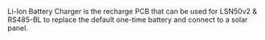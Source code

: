 Li-Ion Battery Charger is the recharge PCB that can be used for LSN50v2 & RS485-BL to replace the default one-time battery and connect to a solar panel.
